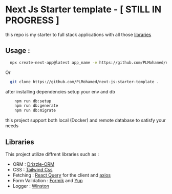 # Next Js Starter template - [ STILL IN PROGRESS ]
this repo is my starter to full stack applications with all those [libraries](#libraries)

## Usage : 

```sh
  npx create-next-app@latest app_name -e https://github.com/PLMohamed/next-js-starter-template
```

Or

```sh
  git clone https://github.com/PLMohamed/next-js-starter-template .
```

after installing dependencies setup your env and db

```sh
    npm run db:setup
    npm run db:generate
    npm run db:migrate
```

this project support both local (Docker) and remote database to satisfy your needs

## Libraries
This project utilize diffrent libraries such as :

- ORM : [Drizzle-ORM](https://orm.drizzle.team)
- CSS : [Tailwind Css](https://tailwindcss.com)
- Fetching : [React Query](https://tanstack.com/query/v3) for the client and [axios](https://axios-http.com)
- Form Validation : [Formik](https://formik.org) and [Yup](https://github.com/jquense/yup)
- Logger : [Winston](https://github.com/winstonjs/winston)

